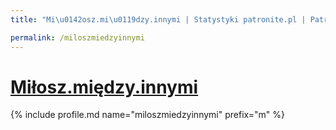 ```yaml
---
title: "Mi\u0142osz.mi\u0119dzy.innymi | Statystyki patronite.pl | Patromierz"

permalink: /miloszmiedzyinnymi
---
```


# [Miłosz.między.innymi](https://patronite.pl/miloszmiedzyinnymi)

{% include profile.md name="miloszmiedzyinnymi" prefix="m" %}
